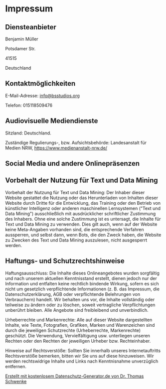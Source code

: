 <h1>Impressum</h1>
<h2 id="m46">Diensteanbieter</h2>
<p>Benjamin Müller </p>
<p>Potsdamer Str.</p>
<p>41515</p>
<p>Deutschland</p>

<h2 id="m56">Kontaktmöglichkeiten</h2><p>E-Mail-Adresse: <a href="mailto:info@bsstudios.org">info@bsstudios.org</a></p>
<p>Telefon: 015118509476</p>

<h2 id="m3589">Audiovisuelle Mediendienste</h2><p>Sitzland: Deutschland.</p>
<p>Zuständige Regulierungs-, bzw. Aufsichtsbehörde: Landesanstalt für Medien NRW, <a href="https://www.medienanstalt-nrw.de/" target="_blank">https://www.medienanstalt-nrw.de/</a></p>

<h2 id="m172">Social Media und andere Onlinepräsenzen</h2>
<h2 id="m5234">Vorbehalt der Nutzung für Text und Data Mining</h2><p>Vorbehalt der Nutzung für Text und Data Mining: Der Inhaber dieser Website gestattet die Nutzung oder das Herunterladen von Inhalten dieser Website durch Dritte für die Entwicklung, das Training oder den Betrieb von künstlicher Intelligenz oder anderen maschinellen Lernsystemen ("Text und Data Mining") ausschließlich mit ausdrücklicher schriftlicher Zustimmung des Inhabers. Ohne eine solche Zustimmung ist es untersagt, die Inhalte für Text und Data Mining zu verwenden. Dies gilt auch, wenn auf der Website keine Meta-Angaben vorhanden sind, die entsprechende Verfahren aussperren, und selbst dann, wenn Bots, die den Zweck haben, die Website zu Zwecken des Text und Data Mining auszulesen, nicht ausgesperrt werden.</p>

<h2 id="m65">Haftungs- und Schutzrechtshinweise</h2><p>Haftungsausschluss: Die Inhalte dieses Onlineangebotes wurden sorgfältig und nach unserem aktuellen Kenntnisstand erstellt, dienen jedoch nur der Information und entfalten keine rechtlich bindende Wirkung, sofern es sich nicht um gesetzlich verpflichtende Informationen (z. B. das Impressum, die Datenschutzerklärung, AGB oder verpflichtende Belehrungen von Verbrauchern) handelt. Wir behalten uns vor, die Inhalte vollständig oder teilweise zu ändern oder zu löschen, soweit vertragliche Verpflichtungen unberührt bleiben. Alle Angebote sind freibleibend und unverbindlich.</p>
<p>Urheberrechte und Markenrechte: Alle auf dieser Website dargestellten Inhalte, wie Texte, Fotografien, Grafiken, Marken und Warenzeichen sind durch die jeweiligen Schutzrechte (Urheberrechte, Markenrechte) geschützt. Die Verwendung, Vervielfältigung usw. unterliegen unseren Rechten oder den Rechten der jeweiligen Urheber bzw. Rechteinhaber.</p>
<p>Hinweise auf Rechtsverstöße: Sollten Sie innerhalb unseres Internetauftritts Rechtsverstöße bemerken, bitten wir Sie uns auf diese hinzuweisen. Wir werden rechtswidrige Inhalte und Links nach Kenntnisnahme unverzüglich entfernen.</p>

<p class="seal"><a href="https://datenschutz-generator.de/" title="Rechtstext von Dr. Schwenke - für weitere Informationen bitte anklicken." target="_blank" rel="noopener noreferrer nofollow">Erstellt mit kostenlosem Datenschutz-Generator.de von Dr. Thomas Schwenke</a></p>